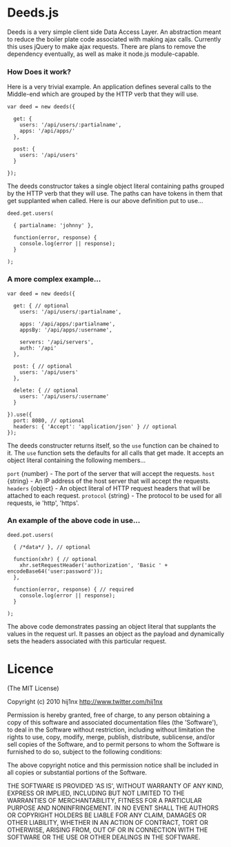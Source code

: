 
# Deeds.js
Deeds is a very simple client side Data Access Layer. An abstraction meant to reduce the boiler plate code associated with making ajax calls. Currently this uses jQuery to make ajax requests. There are plans to remove the dependency eventually, as well as make it node.js module-capable.

### How Does it work?
Here is a very trivial example. An application defines several calls to the Middle-end which are grouped by the HTTP verb that they will use.

    var deed = new deeds({
      
      get: {
        users: '/api/users/:partialname',
        apps: '/api/apps/'
      },
      
      post: {
        users: '/api/users'
      }
      
    });

The deeds constructor takes a single object literal containing paths grouped by the HTTP verb that they will use. The paths can have tokens in them that get supplanted when called. Here is our above definition put to use...

    deed.get.users(

      { partialname: 'johnny' },

      function(error, response) {
        console.log(error || response);
      }

    );

### A more complex example...

    var deed = new deeds({
      
      get: { // optional
        users: '/api/users/:partialname',

        apps: '/api/apps/:partialname',
        appsBy: '/api/apps/:username',

        servers: '/api/servers',
        auth: '/api'
      },
      
      post: { // optional
        users: '/api/users'
      },
      
      delete: { // optional
        users: '/api/users/:username'
      }

    }).use({
      port: 8080, // optional 
      headers: { 'Accept': 'application/json' } // optional
    });

The deeds constructer returns itself, so the `use` function can be chained to it. The `use` function sets the defaults for all calls that get made. It accepts an object literal containing the following members...

`port` {number} - The port of the server that will accept the requests.
`host` {string} - An IP address of the host server that will accept the requests.
`headers` {object} - An object literal of HTTP request headers that will be attached to each request.
`protocol` {string} - The protocol to be used for all requests, ie 'http', 'https'.

### An example of the above code in use...

    deed.pot.users(

      { /*data*/ }, // optional

      function(xhr) { // optional
        xhr.setRequestHeader('authorization', 'Basic ' + encodeBase64('user:password'));
      },

      function(error, response) { // required
        console.log(error || response);
      }

    );
      
The above code demonstrates passing an object literal that supplants the values in the request url. It passes an object as the payload and dynamically sets the headers associated with this particular request.
      
# Licence

(The MIT License)

Copyright (c) 2010 hij1nx <http://www.twitter.com/hij1nx>

Permission is hereby granted, free of charge, to any person obtaining a copy of this software and associated documentation files (the 'Software'), to deal in the Software without restriction, including without limitation the rights to use, copy, modify, merge, publish, distribute, sublicense, and/or sell copies of the Software, and to permit persons to whom the Software is furnished to do so, subject to the following conditions:

The above copyright notice and this permission notice shall be included in all copies or substantial portions of the Software.

THE SOFTWARE IS PROVIDED 'AS IS', WITHOUT WARRANTY OF ANY KIND, EXPRESS OR IMPLIED, INCLUDING BUT NOT LIMITED TO THE WARRANTIES OF MERCHANTABILITY, FITNESS FOR A PARTICULAR PURPOSE AND NONINFRINGEMENT. IN NO EVENT SHALL THE AUTHORS OR COPYRIGHT HOLDERS BE LIABLE FOR ANY CLAIM, DAMAGES OR OTHER LIABILITY, WHETHER IN AN ACTION OF CONTRACT, TORT OR OTHERWISE, ARISING FROM, OUT OF OR IN CONNECTION WITH THE SOFTWARE OR THE USE OR OTHER DEALINGS IN THE SOFTWARE.
